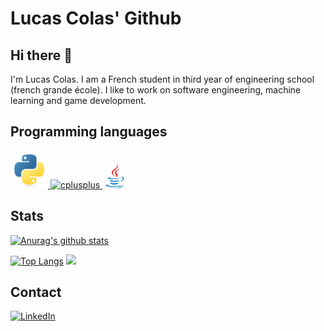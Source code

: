 # Lucas Colas' Github

## Hi there 👋

I'm Lucas Colas. I am a French student in third year of engineering school (french grande école). I like to work on software engineering, machine learning and game development.

## Programming languages

<a href="https://www.python.org" target="_blank"> <img src="https://raw.githubusercontent.com/devicons/devicon/master/icons/python/python-original.svg" alt="python" width="60" height="60"/> </a> 
<a href="https://www.w3schools.com/cpp/" target="_blank"> <img src="https://user-images.githubusercontent.com/51634013/143689429-ca75503d-5d52-4874-8168-6dd4b523b171.png" alt="cplusplus" width="60" height="60"/> </a> 
<img src="https://raw.githubusercontent.com/devicons/devicon/master/icons/java/java-original.svg" alt="java" width="40" height="40"/>


## Stats

[![Anurag's github stats](https://github-readme-stats.vercel.app/api?username=LucasColas)](https://github.com/anuraghazra/github-readme-stats)

[![Top Langs](https://github-readme-stats.vercel.app/api/top-langs/?username=LucasColas&theme=algolia)](https://github.com/anuraghazra/github-readme-stats)
![](https://github-profile-summary-cards.vercel.app/api/cards/profile-details?username=LucasColas&theme=default)

## Contact

[![LinkedIn](https://img.shields.io/badge/-LINKEDIN-0077B5?style=for-the-badge&logo=linkedin&logoColor=white)](https://www.linkedin.com/in/lucas-colas-95626919b/)




<!--
**LucasColas/lucascolas** is a ✨ _special_ ✨ repository because its `README.md` (this file) appears on your GitHub profile.

Here are some ideas to get you started:

- 🔭 I’m currently working on ...
- 🌱 I’m currently learning ...
- 👯 I’m looking to collaborate on ...
- 🤔 I’m looking for help with ...
- 💬 Ask me about ...
- 📫 How to reach me: ...
- 😄 Pronouns: ...
- ⚡ Fun fact: ...
-->
